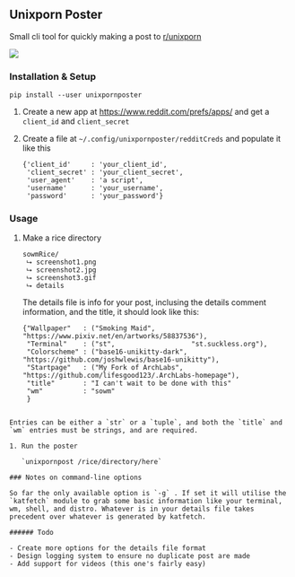 ## Unixporn Poster

Small cli tool for quickly making a post to [r/unixporn](https://reddit.com/r/unixporn)

![](https://github.com/Lifesgood123/unixpornposter/blob/master/show_off.gif?raw=true)

### Installation & Setup

```shell
pip install --user unixpornposter
```

1. Create a new app at https://www.reddit.com/prefs/apps/ and get a `client_id` and `client_secret`

1. Create a file at `~/.config/unixpornposter/redditCreds` and populate it like this 

   ```python3
   {'client_id'     : 'your_client_id',
    'client_secret' : 'your_client_secret',
    'user_agent'    : 'a script',
    'username'      : 'your_username',
    'password'      : 'your_password'}
   ```

### Usage 

1. Make a rice directory

   ```
   sowmRice/
    ⮡ screenshot1.png
    ⮡ screenshot2.jpg
    ⮡ screenshot3.gif
    ⮡ details
   ```

   The details file is info for your post, inclusing the details comment information, and the title, it should look like this: 

   ```python3
   {"Wallpaper"   : ("Smoking Maid",         "https://www.pixiv.net/en/artworks/58837536"),
    "Terminal"    : ("st",                   "st.suckless.org"),
    "Colorscheme" : ("base16-unikitty-dark", "https://github.com/joshwlewis/base16-unikitty"),
    "Startpage"   : ("My Fork of ArchLabs",  "https://github.com/lifesgood123/.ArchLabs-homepage"),
    "title"       : "I can't wait to be done with this"
    "wm"          : "sowm"
    }
   
```
   
Entries can be either a `str` or a `tuple`, and both the `title` and `wm` entries must be strings, and are required. 
   
1. Run the poster

   `unixpornpost /rice/directory/here`

### Notes on command-line options

So far the only available option is `-g` . If set it will utilise the `katfetch` module to grab some basic information like your terminal, wm, shell, and distro. Whatever is in your details file takes precedent over whatever is generated by katfetch. 

###### Todo

- Create more options for the details file format
- Design logging system to ensure no duplicate post are made
- Add support for videos (this one's fairly easy)

